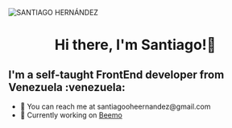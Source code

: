 ![SANTIAGO HERNÁNDEZ](https://user-images.githubusercontent.com/68081080/193484774-4550b2fc-2bea-47da-a51b-ab7e02c0fda0.gif)
<h1 align="center"> Hi there, I'm Santiago!👋</h1>
<h2>I'm a self-taught FrontEnd developer from Venezuela :venezuela:</h2>
<ul>
  <li>📧 You can reach me at santiagooheernandez@gmail.com</li>
  <li>💼 Currently working on <a href="https://beemo.live/">Beemo</a></li>
</ul>

